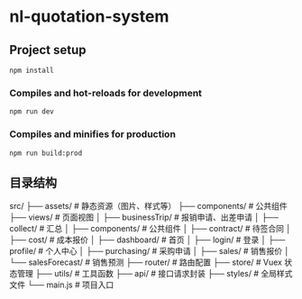 # nl-quotation-system

## Project setup
```
npm install
```

### Compiles and hot-reloads for development
```
npm run dev
```

### Compiles and minifies for production
```
npm run build:prod
```

## 目录结构

src/
  ├── assets/         # 静态资源（图片、样式等）
  ├── components/     # 公共组件
  ├── views/          # 页面视图
  │   ├── businessTrip/       # 报销申请、出差申请
  │   ├── collect/            # 汇总
  │   ├── components/         # 公共组件
  │   ├── contract/           # 待签合同
  │   ├── cost/               # 成本报价
  │   ├── dashboard/          # 首页
  │   ├── login/              # 登录
  │   ├── profile/            # 个人中心
  │   ├── purchasing/         # 采购申请
  │   ├── sales/              # 销售报价
  │   └── salesForecast/      # 销售预测
  ├── router/         # 路由配置
  ├── store/          # Vuex 状态管理
  ├── utils/          # 工具函数
  ├── api/            # 接口请求封装
  ├── styles/         # 全局样式文件
  └── main.js         # 项目入口
